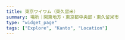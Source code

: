 ```yaml
---
title: 東京ワイワム（東久留米）
summary: 場所｜関東地方・東京都中央部・東久留米市
type: "widget_page"
tags: ["Explore", "Kanto", "Location"]
---
```

